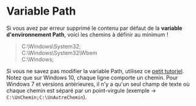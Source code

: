 # Variable Path

Si vous avez par erreur supprimé le contenu par défaut de la **variable d'environnement Path**, voici les chemins à définir au minimum !

> C:\Windows\System32;<br>C:\Windows\System32\Wbem<br>C:\Windows;

Si vous ne savez pas modifier la variable Path, utilisez ce [petit tutoriel](https://www.youtube.com/watch?v=M2BWTJXDJXY). Notez que sur Windows 10, chaque ligne comporte un chemin. Pour Windows 7 et versions antérieures, il n'y a qu'un seul champ de texte où chaque chemin est séparé par un point-virgule (exemple -> `C:\UnChemin;C:\UnAutreChemin`).
